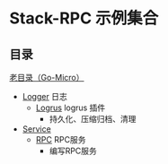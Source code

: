 # Stack-RPC 示例集合

## 目录

[老目录（Go-Micro）](./deprecated)

- [Logger](./logger) 日志
  - [Logrus](./logger/logrus) logrus 插件
    - 持久化、压缩归档、清理
- [Service](./service)
  - [RPC](./service/rpc) RPC服务
    - 编写RPC服务


